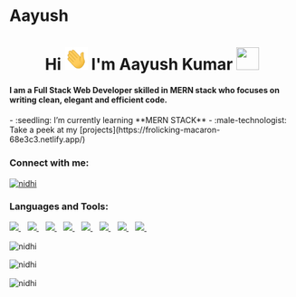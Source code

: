 # Aayush
<h1 align="center">Hi <img src="https://raw.githubusercontent.com/ABSphreak/ABSphreak/master/gifs/Hi.gif" width="40" height="40" /> I'm Aayush Kumar
<img src="https://camo.githubusercontent.com/d3359cb00ab0b5ed8f2e1fe3fceb4fbaf3b614340f8c0db99c17b9f50b351770/68747470733a2f2f656d6f6a69732e736c61636b6d6f6a69732e636f6d2f656d6f6a69732f696d616765732f313533313834393433302f343234362f626c6f622d73756e676c61737365732e6769663f31353331383439343330" width="40" height="40" />
</h1>
<h4 align="left">I am a Full Stack Web Developer skilled in MERN stack who focuses on writing clean, elegant and efficient code.</h4>
- :seedling: I’m currently learning **MERN STACK**
- :male-technologist: Take a peek at my [projects](https://frolicking-macaron-68e3c3.netlify.app/)
<h3 align="left">Connect with me:</h3>
<p align="left">
<a href="https://www.linkedin.com/in/aayush-kumar-2bb637218/" target="_blank"><img align="center" src="https://raw.githubusercontent.com//github-profile-readme-generator/master/src/images/icons/Social/linked-in-alt.svg" alt="nidhi" height="30" width="40" /></a>
</p>
<h3 align="left">Languages and Tools:</h3>
<p align="left">
<a href="https://reactjs.org/" target="_blank" rel="noreferrer"><img src="https://img.icons8.com/office/40/000000/react.png"/> </a>&nbsp;&nbsp;
<a href="https://redux.js.org" target="_blank" rel="noreferrer"><img src="https://img.icons8.com/color/48/000000/redux.png"/> </a>&nbsp;&nbsp;
<a href=""><img src="https://img.icons8.com/color/48/000000/chakra-ui.png"/> </a> &nbsp;&nbsp;
<a href="https://developer.mozilla.org/en-US/docs/Web/JavaScript" target="_blank" rel="noreferrer"><img src="https://img.icons8.com/color/48/000000/javascript--v1.png"/> </a> &nbsp;&nbsp;
<a href="https://www.w3.org/html/" target="_blank" rel="noreferrer"><img src="https://img.icons8.com/color/48/000000/html-5--v1.png"/> </a>&nbsp;&nbsp;
 <a href="https://www.w3schools.com/css/" target="_blank" rel="noreferrer"><img src="https://img.icons8.com/color/48/000000/css3.png"/> </a>&nbsp;&nbsp;
<a href="https://www.mongodb.com/" target="_blank" rel="noreferrer"><img src="https://img.icons8.com/external-tal-revivo-shadow-tal-revivo/48/000000/external-mongodb-a-cross-platform-document-oriented-database-program-logo-shadow-tal-revivo.png"/> </a> &nbsp;&nbsp;
<a href="https://nodejs.org" target="_blank" rel="noreferrer"> <img src="https://img.icons8.com/fluency/48/000000/node-js.png"/> </a>&nbsp;&nbsp;
<p><img align="center" src="https://github-readme-stats.vercel.app/api/top-langs/?username=aarohi1234&hide=php&layout=compact&theme=radical" alt="nidhi" height="50%" width="50%" /></p>
<p><img align="center" src="https://github-readme-stats.vercel.app/api?username=aarohi1234&show_icons=true&locale=en&theme=radical" alt="nidhi" height="50%" width="50%" /></p>
<p><img align="center" src="https://github-readme-streak-stats.herokuapp.com/?user=aarohi1234&theme=radical" alt="nidhi" height="50%" width="50%"/></p>
